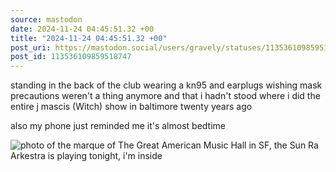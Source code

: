```yaml
---
source: mastodon
date: 2024-11-24 04:45:51.32 +00
title: "2024-11-24 04:45:51.32 +00"
post_uri: https://mastodon.social/users/gravely/statuses/113536109859518747
post_id: 113536109859518747
---
```

standing in the back of the club wearing a kn95 and earplugs wishing mask precautions weren't a thing anymore and that i hadn't stood where i did the entire j mascis (Witch) show in baltimore twenty years ago

also my phone just reminded me it's almost bedtime


![photo of the marque of The Great American Music Hall in SF, the Sun Ra Arkestra is playing tonight, i'm inside](/images/113536109582805585.jpeg)


